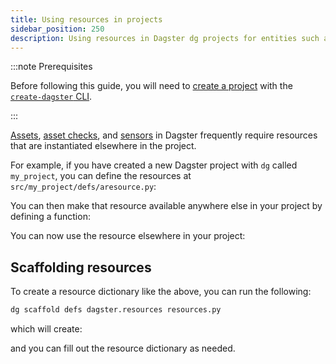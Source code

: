 ```yaml
---
title: Using resources in projects
sidebar_position: 250
description: Using resources in Dagster dg projects for entities such as assets, asset checks, and sensors.
---
```


:::note Prerequisites

Before following this guide, you will need to [create a project](/guides/build/projects/creating-dagster-projects) with the [`create-dagster` CLI](/api/clis/create-dagster).

:::

[Assets](/guides/build/assets), [asset checks](/guides/test/asset-checks), and [sensors](/guides/automate/sensors) in Dagster frequently require resources that are instantiated elsewhere in the project.

For example, if you have created a new Dagster project with `dg` called `my_project`, you can define the resources at `src/my_project/defs/aresource.py`:

<CodeExample path="docs_snippets/docs_snippets/guides/dg/using-resources/2-resources-at-defs-root.py" title="src/my_project/defs/aresource.py" />

You can then make that resource available anywhere else in your project by defining a <PyObject section="definitions" module="dagster" object="Definitions" decorator /> function:

<CodeExample path="docs_snippets/docs_snippets/guides/dg/using-resources/3-resource-defs-at-project-root.py" title="src/my_project/defs/resources.py" />

You can now use the resource elsewhere in your project:

<CodeExample path="docs_snippets/docs_snippets/guides/dg/using-resources/1-asset-one.py" title="src/my_project/defs/assets.py" />

## Scaffolding resources

To create a resource dictionary like the above, you can run the following:

```bash
dg scaffold defs dagster.resources resources.py
```

which will create:

<CodeExample path="docs_snippets/docs_snippets/guides/dg/using-resources/4-scaffolded-resource-defs.py" title="src/<project_name>/defs/resources.py" />

and you can fill out the resource dictionary as needed.
